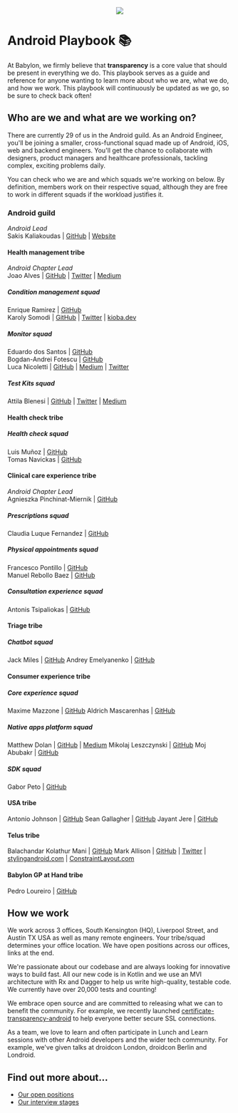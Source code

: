 <p align="center">
<img src="logo.png">
</p>


Android Playbook 📚
==================================

At Babylon, we firmly believe that **transparency** is a core value that should
be present in everything we do. This playbook serves as a guide and reference
for anyone wanting to learn more about who we are, what we do, and how we work.
This playbook will continuously be updated as we go, so be sure to check back
often!

## Who are we and what are we working on?

There are currently 29 of us in the Android guild. As an Android Engineer,
you'll be joining a smaller, cross-functional squad made up of Android, iOS,
web and backend engineers. You'll get the chance to collaborate with designers,
product managers and healthcare professionals, tackling complex, exciting
problems daily.

You can check who we are and which squads we're working on below. By definition,
members work on their respective squad, although they are free to work in
different squads if the workload justifies it.

### Android guild

*Android Lead*  
Sakis Kaliakoudas | [GitHub](https://github.com/athkalia) | [Website](http://www.sakiskaliakoudas.com)


#### Health management tribe

*Android Chapter Lead*  
Joao Alves | [GitHub](https://github.com/jcmsalves) | [Twitter](https://twitter.com/jcmsalves) | [Medium](https://medium.com/@jcmsalves)

##### Condition management squad

Enrique Ramirez | [GitHub](https://github.com/kikermo)  
Karoly Somodi | [GitHub](https://github.com/kioba) | [Twitter](https://twitter.com/kiobaa) | [kioba.dev](https://kioba.dev)

##### Monitor squad

Eduardo dos Santos | [GitHub](https://github.com/ejms)  
Bogdan-Andrei Fotescu | [GitHub](https://github.com/rakatan)  
Luca Nicoletti | [GitHub](https://github.com/lnicolet) | [Medium](https://medium.com/@luca.nicolett) | [Twitter](https://twitter.com/luca_nicolett)

##### Test Kits squad

Attila Blenesi | [GitHub](https://github.com/ablenesi) | [Twitter](https://twitter.com/ablenessy) | [Medium](https://medium.com/@attilablnesi)

#### Health check tribe

##### Health check squad

Luis Muñoz | [GitHub](https://github.com/luismunyoz)  
Tomas Navickas | [GitHub](https://github.com/iTomkinas)

#### Clinical care experience tribe

*Android Chapter Lead*  
Agnieszka Pinchinat-Miernik | [GitHub](https://github.com/alpm)

##### Prescriptions squad

Claudia Luque Fernandez | [GitHub](https://github.com/claucookie)

##### Physical appointments squad

Francesco Pontillo | [GitHub](https://github.com/frapontillo)  
Manuel Rebollo Baez | [GitHub](https://github.com/mrebollob)

##### Consultation experience squad

Antonis Tsipaliokas | [GitHub](https://github.com/kokeroulis)


#### Triage tribe

##### Chatbot squad

Jack Miles | [GitHub](https://github.com/JEKMiles)
Andrey Emelyanenko | [GitHub](https://github.com/andrey-yem)

#### Consumer experience tribe

##### Core experience squad

Maxime Mazzone | [GitHub](https://github.com/mazzonem)
Aldrich Mascarenhas | [GitHub](https://github.com/AldrichMascarenhas)

##### Native apps platform squad

Matthew Dolan | [GitHub](https://github.com/mattmook) | [Medium](https://medium.com/@appmattus)
Mikolaj Leszczynski | [GitHub](https://github.com/Rosomack)
Moj Abubakr | [GitHub](https://github.com/MojRoid)

##### SDK squad

Gabor Peto | [GitHub](https://github.com/GaborPeto)

#### USA tribe

Antonio Johnson | [GitHub](https://github.com/aj-65)
Sean Gallagher | [GitHub](https://github.com/seangallagherbabylon)
Jayant Jere | [GitHub](https://github.com/j-android)

#### Telus tribe

Balachandar Kolathur Mani | [GitHub](https://github.com/balachandarlinks)
Mark Allison | [GitHub](https://github.com/StylingAndroid) | [Twitter](https://twitter.com/MarkIAllison) | [stylingandroid.com](https://blog.stylingandroid.com) | [ConstraintLayout.com](https://constraintlayout.com/)

#### Babylon GP at Hand tribe

Pedro Loureiro | [GitHub](https://github.com/pedroql)

## How we work

We work across 3 offices, South Kensington (HQ), Liverpool Street, and
Austin TX USA as well as many remote engineers. Your tribe/squad determines your
office location. We have open positions across our offices, links at the end.

We're passionate about our codebase and are always looking for innovative ways
to build fast. All our new code is in Kotlin and we use an MVI architecture with
Rx and Dagger to help us write high-quality, testable code. We currently have
over 20,000 tests and counting!

We embrace open source and are committed to releasing what we can to benefit the
community. For example, we recently launched
[certificate-transparency-android](https://github.com/Babylonpartners/certificate-transparency-android/)
to help everyone better secure SSL connections.

As a team, we love to learn and often participate in Lunch and Learn sessions
with other Android developers and the wider tech community. For example, we've
given talks at droidcon London, droidcon Berlin and Londroid.

## Find out more about...

- [Our open positions](/recruitment/positions/open_positions.md)
- [Our interview stages](/recruitment/interview_stages.md)
